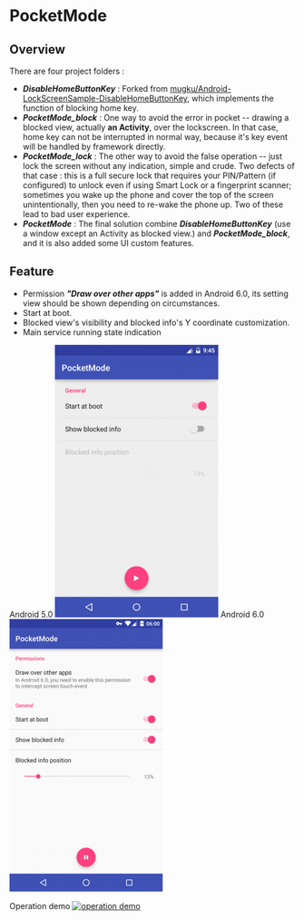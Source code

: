 # PocketMode
## Overview

There are four project folders :

 - ***DisableHomeButtonKey*** : Forked from [mugku/Android-LockScreenSample-DisableHomeButtonKey](https://github.com/mugku/Android-LockScreenSample-DisableHomeButtonKey), which implements the function of blocking home key.
 - ***PocketMode_block*** : One way to avoid the error in pocket -- drawing a blocked view, actually **an Activity**, over the lockscreen. In that case, home key can not be interrupted in normal way, because it's key event will be handled by framework directly.
 - ***PocketMode_lock*** : The other way to avoid the false operation -- just lock the screen without any indication, simple and crude. Two defects of that case : this is a full secure lock that requires your PIN/Pattern (if configured) to unlock even if using Smart Lock or a fingerprint scanner; sometimes you wake up the phone and cover the top of the screen unintentionally, then you need to re-wake the phone up. Two of these lead to bad user experience.
 - ***PocketMode*** : The final solution combine ***DisableHomeButtonKey*** (use a window except an Activity as blocked view.) and ***PocketMode_block***, and it is also added some UI custom features. 

## Feature
 - Permission ***"Draw over other apps"*** is added in Android 6.0, its setting view should be shown depending on circumstances.
 - Start at boot.
 - Blocked view's visibility and blocked info's Y coordinate customization.
 - Main service running state indication

Android 5.0
![Android 5.0](PocketMode/Screenshots/android_5.0.png)
Android 6.0
![Android 6.0](PocketMode/Screenshots/android_6.0.png)

Operation demo
[![operation demo](http://img.youtube.com/vi/UX4i1r5sp0o/0.jpg)](http://www.youtube.com/watch?v=UX4i1r5sp0o)
